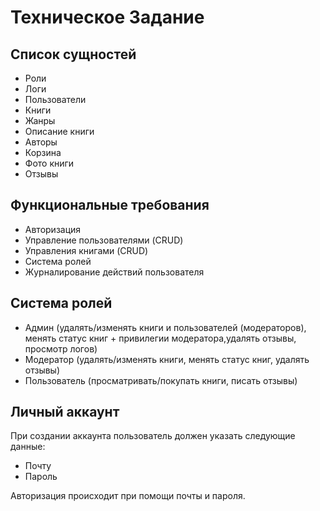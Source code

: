 # Техническое Задание

## Список сущностей

- Роли
- Логи
- Пользователи
- Книги
- Жанры
- Описание книги
- Авторы
- Корзина
- Фото книги
- Отзывы

## Функциональные требования
- Авторизация
- Управление пользователями (CRUD)
- Управления книгами (CRUD)
- Система ролей
- Журналирование действий пользователя

## Система ролей
- Админ (удалять/изменять книги и пользователей (модераторов), менять статус книг + привилегии модератора,удалять отзывы, просмотр логов)
- Модератор (удалять/изменять книги, менять статус книг, удалять отзывы)
- Пользователь (просматривать/покупать книги, писать отзывы)

## Личный аккаунт

При создании аккаунта пользователь должен указать следующие данные:
- Почту
- Пароль

Авторизация происходит при помощи почты и пароля.